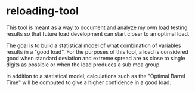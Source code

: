 # reloading-tool

This tool is meant as a way to document and analyze my own load testing results so that future load development can 
start closer to an optimal load.

The goal is to build a statistical model of what combination of variables results in a "good load". For the purposes of 
this tool, a load is considered good when standard deviation and extreme spread are as close to single digits as possible
or when the load produces a sub moa group.

In addition to a statistical model, calculations such as the "Optimal Barrel Time" will be computed to give a higher 
confidence in a good load.